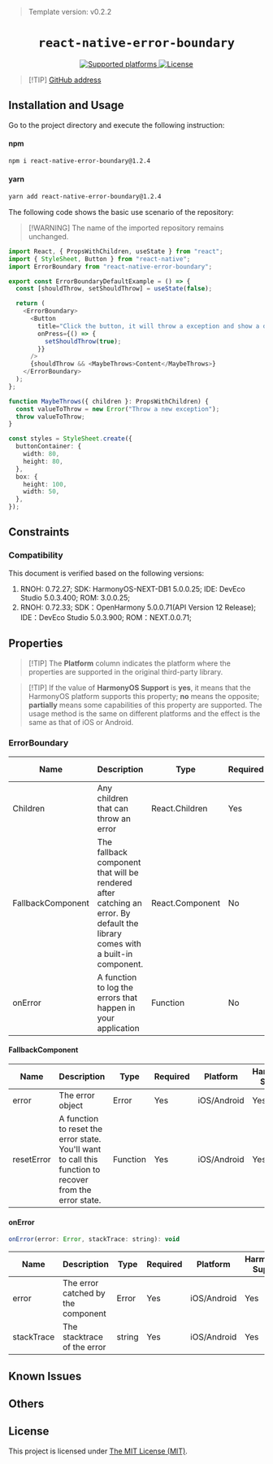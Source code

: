 > Template version: v0.2.2

<p align="center">
  <h1 align="center"> <code>react-native-error-boundary</code> </h1>
</p>
<p align="center">
    <a href="https://github.com/carloscuesta/react-native-error-boundary">
        <img src="https://img.shields.io/badge/platforms-android%20|%20ios%20|%20harmony%20-lightgrey.svg" alt="Supported platforms" />
    </a>
    <a href="https://github.com/carloscuesta/react-native-error-boundary/blob/master/LICENSE">
        <img src="https://img.shields.io/badge/license-MIT-green.svg" alt="License" />
        <!-- <img src="https://img.shields.io/badge/license-Apache-blue.svg" alt="License" /> -->
    </a>
</p>

> [!TIP] [ GitHub address](https://github.com/carloscuesta/react-native-error-boundary)

## Installation and Usage

Go to the project directory and execute the following instruction:

<!-- tabs:start -->

#### **npm**

```bash
npm i react-native-error-boundary@1.2.4
```

#### **yarn**

```bash
yarn add react-native-error-boundary@1.2.4
```

<!-- tabs:end -->

The following code shows the basic use scenario of the repository:

> [!WARNING] The name of the imported repository remains unchanged.

```ts
import React, { PropsWithChildren, useState } from "react";
import { StyleSheet, Button } from "react-native";
import ErrorBoundary from "react-native-error-boundary";

export const ErrorBoundaryDefaultExample = () => {
  const [shouldThrow, setShouldThrow] = useState(false);

  return (
    <ErrorBoundary>
      <Button
        title="Click the button, it will throw a exception and show a default error page"
        onPress={() => {
          setShouldThrow(true);
        }}
      />
      {shouldThrow && <MaybeThrows>Content</MaybeThrows>}
    </ErrorBoundary>
  );
};

function MaybeThrows({ children }: PropsWithChildren) {
  const valueToThrow = new Error("Throw a new exception");
  throw valueToThrow;
}

const styles = StyleSheet.create({
  buttonContainer: {
    width: 80,
    height: 80,
  },
  box: {
    height: 100,
    width: 50,
  },
});
```

## Constraints

### Compatibility

This document is verified based on the following versions:

1. RNOH: 0.72.27; SDK: HarmonyOS-NEXT-DB1 5.0.0.25; IDE: DevEco Studio 5.0.3.400; ROM: 3.0.0.25;
2. RNOH: 0.72.33; SDK：OpenHarmony 5.0.0.71(API Version 12 Release); IDE：DevEco Studio 5.0.3.900; ROM：NEXT.0.0.71;

## Properties

> [!TIP] The **Platform** column indicates the platform where the properties are supported in the original third-party library.

> [!TIP] If the value of **HarmonyOS Support** is **yes**, it means that the HarmonyOS platform supports this property; **no** means the opposite; **partially** means some capabilities of this property are supported. The usage method is the same on different platforms and the effect is the same as that of iOS or Android.

### ErrorBoundary

| Name              | Description                                                                                                                   | Type            | Required | Platform    | HarmonyOS Support |
| ----------------- | ----------------------------------------------------------------------------------------------------------------------------- | --------------- | -------- | ----------- | ----------------- |
| Children          | Any children that can throw an error                                                                                          | React.Children  | Yes      | iOS/Android | Yes               |
| FallbackComponent | The fallback component that will be rendered after catching an error. By default the library comes with a built-in component. | React.Component | No       | iOS/Android | Yes               |
| onError           | A function to log the errors that happen in your application                                                                  | Function        | No       | iOS/Android | Yes               |

#### FallbackComponent

| Name       | Description                                                                                             | Type     | Required | Platform    | HarmonyOS Support |
| ---------- | ------------------------------------------------------------------------------------------------------- | -------- | -------- | ----------- | ----------------- |
| error      | The error object                                                                                        | Error    | Yes      | iOS/Android | Yes               |
| resetError | A function to reset the error state. You'll want to call this function to recover from the error state. | Function | Yes      | iOS/Android | Yes               |

#### onError

```js
onError(error: Error, stackTrace: string): void
```

| Name       | Description                        | Type   | Required | Platform    | HarmonyOS Support |
| ---------- | ---------------------------------- | ------ | -------- | ----------- | ----------------- |
| error      | The error catched by the component | Error  | Yes      | iOS/Android | Yes               |
| stackTrace | The stacktrace of the error        | string | Yes      | iOS/Android | Yes               |

## Known Issues

## Others

## License

This project is licensed under [The MIT License (MIT)](https://github.com/carloscuesta/react-native-error-boundary/blob/master/LICENSE).

